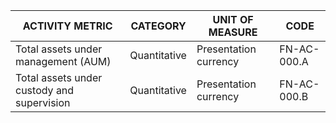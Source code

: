 | ACTIVITY METRIC | CATEGORY | UNIT OF MEASURE | CODE |
|-----------------|----------|------------------|------|
| Total assets under management (AUM) | Quantitative | Presentation currency | FN-AC-000.A |
| Total assets under custody and supervision | Quantitative | Presentation currency | FN-AC-000.B |
